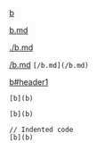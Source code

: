 [b](b)

[b.md](b.md)

[./b.md](./b.md)

[/b.md](/b.md) `[/b.md](/b.md)`

[b#header1](b#header1)

```
[b](b)
```

~~~
[b](b)
~~~

    // Indented code
    [b](b)
